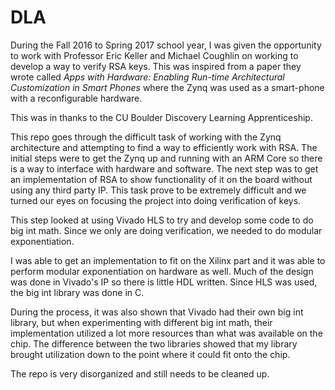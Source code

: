 # DLA
During the Fall 2016 to Spring 2017 school year, I was given the opportunity to work with Professor Eric Keller and Michael Coughlin on working to develop a way to verify RSA keys. This was inspired from a paper they wrote called *Apps with Hardware: Enabling Run-time Architectural Customization in Smart Phones* where the Zynq was used as a smart-phone with a reconfigurable hardware. 

This was in thanks to the CU Boulder Discovery Learning Apprenticeship. 

This repo goes through the difficult task of working with the Zynq architecture and attempting to find a way to efficiently work with RSA. The initial steps were to get the Zynq up and running with an ARM Core so there is a way to interface with hardware and software. The next step was to get an implementation of RSA to show functionality of it on the board without using any third party IP. This task prove to be extremely difficult and we turned our eyes on focusing the project into doing verification of keys. 

This step looked at using Vivado HLS to try and develop some code to do big int math. Since we only are doing verification, we needed to do modular exponentiation. 

I was able to get an implementation to fit on the Xilinx part and it was able to perform modular exponentiation on hardware as well. Much of the design was done in Vivado's IP so there is little HDL written. Since HLS was used, the big int library was done in C. 

During the process, it was also shown that Vivado had their own big int library, but when experimenting with different big int math, their implementation utilized a lot more resources than what was available on the chip. The difference between the two libraries showed that my library brought utilization down to the point where it could fit onto the chip.

The repo is very disorganized and still needs to be cleaned up. 
